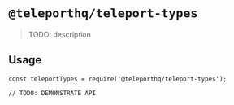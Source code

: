 # `@teleporthq/teleport-types`

> TODO: description

## Usage

```
const teleportTypes = require('@teleporthq/teleport-types');

// TODO: DEMONSTRATE API
```

